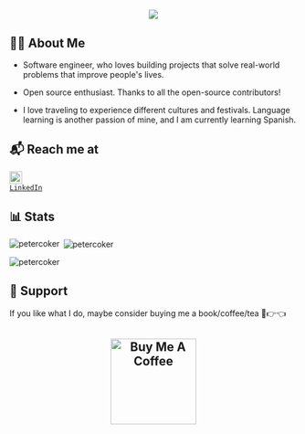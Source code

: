 <h1 align="center">
  <a href="https://git.io/typing-svg">
    <img src="https://readme-typing-svg.herokuapp.com/?lines=Hello,+There!+👋;This+is+Peter+Coker...;Nice+to+meet+you!&center=true&size=25">
  </a>
</h1>

## 👨‍💻 About Me

* Software engineer, who loves building projects that solve real-world problems that improve people's lives.

* Open source enthusiast. Thanks to all the open-source contributors!
  
* I love traveling to experience different cultures and festivals. Language learning is another passion of mine, and I am currently learning Spanish.

## 📬 Reach me at
<code><a href="https://www.linkedin.com/in/petercoker/" title="LinkedIn Profile"><img width="22" src="https://i.imgur.com/yRpa1dQ.png"> LinkedIn</a></code>

## 📊 Stats

<p><img align="left" src="https://github-readme-stats.vercel.app/api/top-langs?username=petercoker&show_icons=true&locale=en&layout=compact" alt="petercoker" /></p>

<p>&nbsp;<img align="center" src="https://github-readme-stats.vercel.app/api?username=petercoker&show_icons=true&locale=en" alt="petercoker" /></p>

<p><img align="center" src="https://github-readme-streak-stats.herokuapp.com/?user=petercoker&" alt="petercoker" /></p>

## 🎁 Support
If you like what I do, maybe consider buying me a book/coffee/tea 🥺👉👈
<h2 align="center">
 <a href="https://www.buymeacoffee.com/petercoker" target="_blank"><img src="https://cdn.buymeacoffee.com/buttons/v2/default-red.png" alt="Buy Me A Coffee" width="150" ></a>
</h2>
